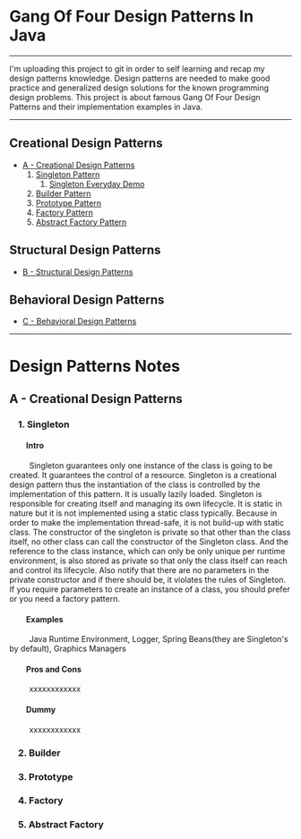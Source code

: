 # Gang Of Four Design Patterns In Java

*******
I'm uploading this project to git in order to self learning and recap my design patterns knowledge. Design patterns are needed to make good practice and generalized design solutions for the known programming design problems. This project is about famous Gang Of Four Design Patterns and their implementation examples in Java.
*******

## Creational Design Patterns

* [A - Creational Design Patterns](src/gof_design_patterns_a_creational)
	1. [Singleton Pattern](src/gof_design_patterns_a_creational/p01_singleton/dum1.java)
		1. [Singleton Everyday Demo](src/gof_design_patterns_a_creational/p01_singleton/SingletonEverydayDemo.java)
	2. [Builder Pattern](src/gof_design_patterns_a_creational/p02_builder/dum2.java)
	3. [Prototype Pattern](src/gof_design_patterns_a_creational/p03_prototype/dum3.java)
	4. [Factory Pattern](src/gof_design_patterns_a_creational/p04_factory/dum4.java)
	5. [Abstract Factory Pattern](src/gof_design_patterns_a_creational/p05_abstract_factory/dum5.java)

## Structural Design Patterns

* [B - Structural Design Patterns](src/gof_design_patterns_b_structural/dummy2.java)

## Behavioral Design Patterns

* [C - Behavioral Design Patterns](src/gof_design_patterns_c_behavioral/dummy3.java)

*******

# Design Patterns Notes

## A - Creational Design Patterns

### &nbsp;&nbsp;&nbsp;&nbsp;1. Singleton

#### &nbsp;&nbsp;&nbsp;&nbsp;&nbsp;&nbsp;&nbsp;&nbsp;&nbsp;Intro
&nbsp;&nbsp;&nbsp;&nbsp;&nbsp;&nbsp;&nbsp;&nbsp;&nbsp;Singleton guarantees only one instance of the class is going to be created. It guarantees the control of a resource. Singleton is a creational design pattern thus the instantiation of the class is controlled by the implementation of this pattern. It is usually lazily loaded. Singleton is responsible for creating itself and managing its own lifecycle. It is static in nature but it is not implemented using a static class typically. Because in order to make the implementation thread-safe, it is not build-up with static class. The constructor of the singleton is private so that other than the class itself, no other class can call the constructor of the Singleton class. And the reference to the class instance, which can only be only unique per runtime environment, is also stored as private so that only the class itself can reach and control its lifecycle. Also notify that there are no parameters in the private constructor and if there should be, it violates the rules of Singleton. If you require parameters to create an instance of a class, you should prefer or you need a factory pattern.

#### &nbsp;&nbsp;&nbsp;&nbsp;&nbsp;&nbsp;&nbsp;&nbsp;&nbsp;Examples
&nbsp;&nbsp;&nbsp;&nbsp;&nbsp;&nbsp;&nbsp;&nbsp;&nbsp;Java Runtime Environment, Logger, Spring Beans(they are Singleton's by default), Graphics Managers


#### &nbsp;&nbsp;&nbsp;&nbsp;&nbsp;&nbsp;&nbsp;&nbsp;&nbsp;Pros and Cons
&nbsp;&nbsp;&nbsp;&nbsp;&nbsp;&nbsp;&nbsp;&nbsp;&nbsp;xxxxxxxxxxxx

#### &nbsp;&nbsp;&nbsp;&nbsp;&nbsp;&nbsp;&nbsp;&nbsp;&nbsp;Dummy
&nbsp;&nbsp;&nbsp;&nbsp;&nbsp;&nbsp;&nbsp;&nbsp;&nbsp;xxxxxxxxxxxx

### &nbsp;&nbsp;&nbsp;&nbsp;2. Builder

### &nbsp;&nbsp;&nbsp;&nbsp;3. Prototype

### &nbsp;&nbsp;&nbsp;&nbsp;4. Factory

### &nbsp;&nbsp;&nbsp;&nbsp;5. Abstract Factory